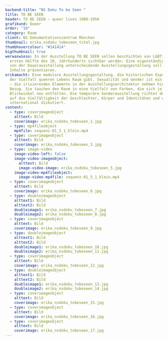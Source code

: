 ```yaml
---
backend-title: "NS Doku To be Seen "
title: TO BE SEEN
header: TO BE SEEN – queer lives 1900-1950
grafikund: Queer
order: "10"
category: Raum
client: NS Dokumentationszentrum München
thumbnail: erika_nsdoku_tobeseen_titel.jpg
thumbhovercolour: "#141414"
bigthumbnail: true
werwaswieso: In der Ausstellung TO BE SEEN sollen Geschichten von LGBTIQ* in der
  ersten Hälfte des 20. Jahrhunderts sichtbar werden. Eine eigenständige, sich
  von der Dauerausstellung unterscheidende Ausstellungsgestaltung soll die
  Inhalte präsentieren.
erikamacht: Eine modulare Ausstellungsgestaltung, die historischen Exponaten und
  der Vielfalt queeren Lebens Raum gibt. Sexualität und Gender ist ein Spektrum
  – die irisierenden Elemente in der Ausstellungsarchitektur nehmen hierauf
  Bezug. Sie tauchen den Raum in eine Vielfalt von Farben, die sich je nach
  Blickwinkel neu entfalten. Die temporäre Sonderausstellung richtet den Blick
  auf die Vielfältigkeit der Geschlechter, Körper und Identitäten und wird
  international diskutiert.
content:
  - type: coverimageobject
    alttext: Bild
    coverimage: erika_nsdoku_tobeseen_1.jpg
  - type: mp4fileobject
    mp4file: sequenz-01_3_1_klein.mp4
  - type: coverimageobject
    alttext: Bild
    coverimage: erika_nsdoku_tobeseen_3.jpg
  - type: image-video
    image-video-left: false
    image-video-imageobject:
      alttext: Bild
      image-video-image: erika_nsdoku_tobeseen_5.jpg
    image-video-mp4fileobject:
      image-video-mp4file: sequenz-01_5_1_klein.mp4
  - type: coverimageobject
    alttext: Bild
    coverimage: erika_nsdoku_tobeseen_6.jpg
  - type: doubleimageobject
    alttext1: Bild
    alttext2: Bild
    doubleimage1: erika_nsdoku_tobeseen_7.jpg
    doubleimage2: erika_nsdoku_tobeseen_8.jpg
  - type: coverimageobject
    alttext: Bild
    coverimage: erika_nsdoku_tobeseen_9.jpg
  - type: doubleimageobject
    alttext1: Bild
    alttext2: Bild
    doubleimage1: erika_nsdoku_tobeseen_10.jpg
    doubleimage2: erika_nsdoku_tobeseen_11.jpg
  - type: coverimageobject
    alttext: Bild
    coverimage: erika_nsdoku_tobeseen_12.jpg
  - type: doubleimageobject
    alttext1: Bild
    alttext2: Bild
    doubleimage1: erika_nsdoku_tobeseen_13.jpg
    doubleimage2: erika_nsdoku_tobeseen_14.jpg
  - type: coverimageobject
    alttext: Bild
    coverimage: erika_nsdoku_tobeseen_15.jpg
  - type: coverimageobject
    alttext: Bild
    coverimage: erika_nsdoku_tobeseen_16.jpg
  - type: coverimageobject
    alttext: Bild
    coverimage: erika_nsdoku_tobeseen_17.jpg
---
```


